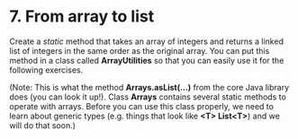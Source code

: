 # 7. From array to list

Create a _static_ method that takes an array of integers and returns a 
linked list of integers in the same order as the original array. 
You can put this method in a class called **ArrayUtilities** so that you 
can easily use it for the following exercises. 

(Note: This is what the method **Arrays.asList(...)** from the core Java 
library does (you can look  it up!). Class **Arrays** contains several 
static methods to operate with arrays. Before you can use this 
class properly, we need to learn about generic types (e.g. things 
that look like **\<T> List\<T>**) and we will do that soon.)
